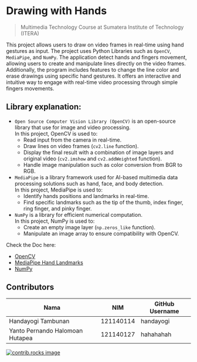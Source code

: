 # Drawing with Hands

> Multimedia Technology Course at Sumatera Institute of Technology (ITERA)

This project allows users to draw on video frames in real-time using hand gestures as input. The project uses Python Libraries such as `OpenCV`, `MediaPipe`, and `NumPy`.
The application detect hands and fingers movement, allowing users to create and manipulate lines directly on the video frames. Additionally, the program includes features
to change the line color and erase drawings using specific hand gestures. It offers an interactive and intuitive way to engage with real-time video processing through simple fingers movements.

## Library explanation:
- `Open Source Computer Vision Library (OpenCV)` is an open-source library that use for image and video processing.  
In this project, OpenCV is used to:
  - Read input from the camera in real-time.
  - Draw lines on video frames (`cv2.line` function).
  - Display the final result with a combination of image layers and original video (`cv2.imshow` and `cv2.addWeighted` function).
  - Handle image manipulation such as color conversion from BGR to RGB.
- `MediaPipe` is a library framework used for AI-based multimedia data processing solutions such as hand, face, and body detection.  
In this project, MediaPipe is used to:
  - Identify hands positions and landmarks in real-time.
  - Find specific landmarks such as the tip of the thumb, index finger, ring finger, and pinky finger.
- `NumPy` is a library for efficient numerical computation.  
In this project, NumPy is used to:
  - Create an empty image layer (`np.zeros_like` function).
  - Manipulate an image array to ensure compatibility with OpenCV.

Check the Doc here:
- [OpenCV](https://docs.opencv.org/4.x/)
- [MediaPipe Hand Landmarks](https://ai.google.dev/edge/mediapipe/solutions/vision/hand_landmarker)
- [NumPy](https://numpy.org/doc/)

## Contributors
| Nama                            | NIM       | GitHub Username |
| ------------------------------- | --------- | --------------- |
| Handayogi Tambunan              | 121140114 | handayogi       |
| Yanto Pernando Halomoan Hutapea | 121140127 | hahahahah       |

<a href="https://github.com/handayogi/Drawing-with-Hands/graphs/contributors">
  <img src="https://contrib.rocks/image?repo=handayogi/Drawing-with-Hands" alt="contrib.rocks image" />
</a>
